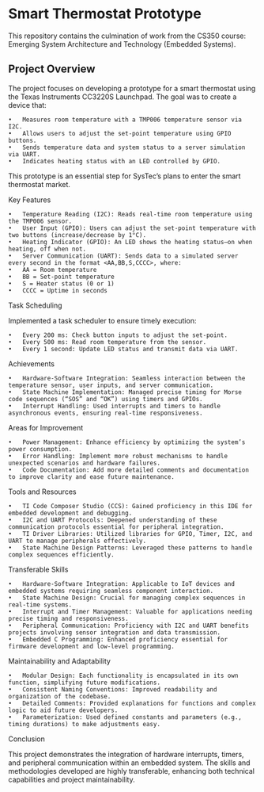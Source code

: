 # Smart Thermostat Prototype

This repository contains the culmination of work from the CS350 course: Emerging System Architecture and Technology (Embedded Systems).

## Project Overview

The project focuses on developing a prototype for a smart thermostat using the Texas Instruments CC3220S Launchpad. The goal was to create a device that:

	•	Measures room temperature with a TMP006 temperature sensor via I2C.
	•	Allows users to adjust the set-point temperature using GPIO buttons.
	•	Sends temperature data and system status to a server simulation via UART.
	•	Indicates heating status with an LED controlled by GPIO.

This prototype is an essential step for SysTec’s plans to enter the smart thermostat market.

Key Features

	•	Temperature Reading (I2C): Reads real-time room temperature using the TMP006 sensor.
	•	User Input (GPIO): Users can adjust the set-point temperature with two buttons (increase/decrease by 1°C).
	•	Heating Indicator (GPIO): An LED shows the heating status—on when heating, off when not.
	•	Server Communication (UART): Sends data to a simulated server every second in the format <AA,BB,S,CCCC>, where:
	•	AA = Room temperature
	•	BB = Set-point temperature
	•	S = Heater status (0 or 1)
	•	CCCC = Uptime in seconds

Task Scheduling

Implemented a task scheduler to ensure timely execution:

	•	Every 200 ms: Check button inputs to adjust the set-point.
	•	Every 500 ms: Read room temperature from the sensor.
	•	Every 1 second: Update LED status and transmit data via UART.

Achievements

	•	Hardware-Software Integration: Seamless interaction between the temperature sensor, user inputs, and server communication.
	•	State Machine Implementation: Managed precise timing for Morse code sequences (“SOS” and “OK”) using timers and GPIOs.
	•	Interrupt Handling: Used interrupts and timers to handle asynchronous events, ensuring real-time responsiveness.

Areas for Improvement

	•	Power Management: Enhance efficiency by optimizing the system’s power consumption.
	•	Error Handling: Implement more robust mechanisms to handle unexpected scenarios and hardware failures.
	•	Code Documentation: Add more detailed comments and documentation to improve clarity and ease future maintenance.

Tools and Resources

	•	TI Code Composer Studio (CCS): Gained proficiency in this IDE for embedded development and debugging.
	•	I2C and UART Protocols: Deepened understanding of these communication protocols essential for peripheral integration.
	•	TI Driver Libraries: Utilized libraries for GPIO, Timer, I2C, and UART to manage peripherals effectively.
	•	State Machine Design Patterns: Leveraged these patterns to handle complex sequences efficiently.

Transferable Skills

	•	Hardware-Software Integration: Applicable to IoT devices and embedded systems requiring seamless component interaction.
	•	State Machine Design: Crucial for managing complex sequences in real-time systems.
	•	Interrupt and Timer Management: Valuable for applications needing precise timing and responsiveness.
	•	Peripheral Communication: Proficiency with I2C and UART benefits projects involving sensor integration and data transmission.
	•	Embedded C Programming: Enhanced proficiency essential for firmware development and low-level programming.

Maintainability and Adaptability

	•	Modular Design: Each functionality is encapsulated in its own function, simplifying future modifications.
	•	Consistent Naming Conventions: Improved readability and organization of the codebase.
	•	Detailed Comments: Provided explanations for functions and complex logic to aid future developers.
	•	Parameterization: Used defined constants and parameters (e.g., timing durations) to make adjustments easy.

Conclusion

This project demonstrates the integration of hardware interrupts, timers, and peripheral communication within an embedded system. The skills and methodologies developed are highly transferable, enhancing both technical capabilities and project maintainability.
